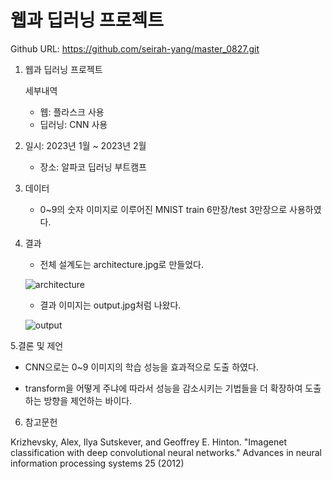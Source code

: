# 웹과 딥러닝 프로젝트 
  Github URL: https://github.com/seirah-yang/master_0827.git

1. 웹과 딥러닝 프로젝트
 
   세부내역

    - 웹: 플라스크 사용
    - 딥러닝: CNN 사용
3. 일시: 2023년 1월 ~ 2023년 2월

   - 장소: 알파코 딥러닝 부트캠프

5. 데이터

   - 0~9의 숫자 이미지로 이루어진 MNIST train 6만장/test 3만장으로 사용하였다.

7. 결과 
   - 전체 설계도는 architecture.jpg로 만들었다.

   ![architecture](https://github.com/seirah-yang/master_0827/blob/main/architecture.jpg)

   - 결과 이미지는 output.jpg처럼 나왔다.

   ![output](https://github.com/seirah-yang/master_0827/blob/main/output.jpg)

5.결론 및 제언 

   - CNN으로는 0~9 이미지의 학습 성능을 효과적으로 도출 하였다. 
   
   - transform을 어떻게 주냐에 따라서 성능을 감소시키는 기법들을 더 확장하여 도출 하는 방향을 제언하는 바이다. 

6. 참고문헌

Krizhevsky, Alex, Ilya Sutskever, and Geoffrey E. Hinton. "Imagenet classification with deep convolutional neural networks." Advances in neural information processing systems 25 (2012)
